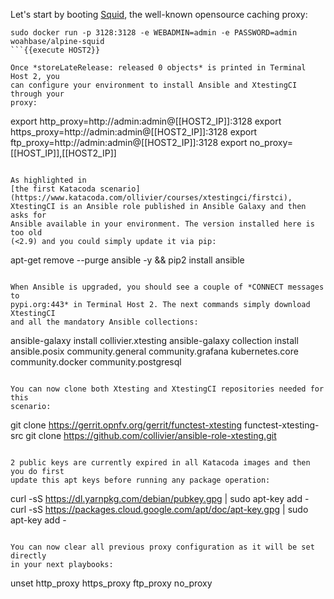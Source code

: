 Let's start by booting [Squid](http://www.squid-cache.org/), the well-known
opensource caching proxy:

```
sudo docker run -p 3128:3128 -e WEBADMIN=admin -e PASSWORD=admin woahbase/alpine-squid
```{{execute HOST2}}

Once *storeLateRelease: released 0 objects* is printed in Terminal Host 2, you
can configure your environment to install Ansible and XtestingCI through your
proxy:

```
export http_proxy=http://admin:admin@[[HOST2_IP]]:3128
export https_proxy=http://admin:admin@[[HOST2_IP]]:3128
export ftp_proxy=http://admin:admin@[[HOST2_IP]]:3128
export no_proxy=[[HOST_IP]],[[HOST2_IP]]
```{{execute HOST1}}

As highlighted in
[the first Katacoda scenario](https://www.katacoda.com/ollivier/courses/xtestingci/firstci),
XtestingCI is an Ansible role published in Ansible Galaxy and then asks for
Ansible available in your environment. The version installed here is too old
(<2.9) and you could simply update it via pip:

```
apt-get remove --purge ansible -y && pip2 install ansible
```{{execute HOST1}}

When Ansible is upgraded, you should see a couple of *CONNECT messages to
pypi.org:443* in Terminal Host 2. The next commands simply download XtestingCI
and all the mandatory Ansible collections:

```
ansible-galaxy install collivier.xtesting
ansible-galaxy collection install ansible.posix community.general community.grafana kubernetes.core community.docker community.postgresql
```{{execute HOST1}}

You can now clone both Xtesting and XtestingCI repositories needed for this
scenario:

```
git clone https://gerrit.opnfv.org/gerrit/functest-xtesting functest-xtesting-src
git clone https://github.com/collivier/ansible-role-xtesting.git
```{{execute HOST1}}

2 public keys are currently expired in all Katacoda images and then you do first
update this apt keys before running any package operation:

```
curl -sS https://dl.yarnpkg.com/debian/pubkey.gpg | sudo apt-key add -
curl -sS https://packages.cloud.google.com/apt/doc/apt-key.gpg | sudo apt-key add -
```{{execute HOST1}}.

You can now clear all previous proxy configuration as it will be set directly
in your next playbooks:

```
unset http_proxy https_proxy ftp_proxy no_proxy
```{{execute HOST1}}
